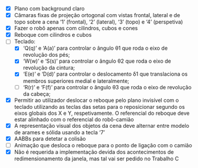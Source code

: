 * [X] Plano com background claro
* [X] Câmaras fixas de projeção ortogonal com vistas frontal, lateral e de topo sobre a cena ‘1’ (frontal), ‘2’ (lateral), ‘3’ (topo) e ‘4’ (perspetiva)
* [X] Fazer o robô apenas com cilindros, cubos e cones
* [X] Reboque com cilindros e cubos
* [ ] Teclado:
  * [X] ‘Q(q)’ e ‘A(a)’ para controlar o ângulo θ1 que roda o eixo de revolução dos pés;
  * [X] ‘W(w)’ e ‘S(s)’ para controlar o ângulo θ2 que roda o eixo de revolução da cintura;
  * [X] ‘E(e)’ e ‘D(d)’ para controlar o deslocamento δ1 que translaciona os membros superiores medial e lateralmente;
  * [ ] ‘R(r)’ e ‘F(f)’ para controlar o ângulo θ3 que roda o eixo de revolução da cabeça;
* [X] Permitir ao utilizador deslocar o reboque pelo plano invisível com o teclado utilizando as teclas das setas para o reposicionar segundo os eixos globais dos X e Y, respetivamente. O referencial do reboque deve estar alinhado com o referencial do robô-camião
* [X] A representação visual dos objetos da cena deve alternar entre modelo de arames e sólida usando a tecla ‘7’
* [X] AABBs para detetar a colisão
* [ ] Animação que desloca o reboque para o ponto de ligação com o camião
* [X] Não é requerida a implementação devida dos acontecimentos de redimensionamento da janela, mas tal vai ser pedido no Trabalho C
